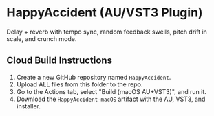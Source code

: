 # HappyAccident (AU/VST3 Plugin)
Delay + reverb with tempo sync, random feedback swells, pitch drift in scale, and crunch mode.

## Cloud Build Instructions
1. Create a new GitHub repository named `HappyAccident`.
2. Upload ALL files from this folder to the repo.
3. Go to the Actions tab, select "Build (macOS AU+VST3)", and run it.
4. Download the `HappyAccident-macOS` artifact with the AU, VST3, and installer.
